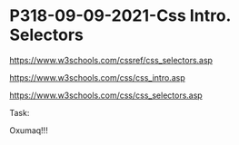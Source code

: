 # P318-09-09-2021-Css Intro. Selectors

https://www.w3schools.com/cssref/css_selectors.asp

https://www.w3schools.com/css/css_intro.asp

https://www.w3schools.com/css/css_selectors.asp

Task:

Oxumaq!!!
